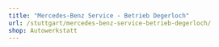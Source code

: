 ```yaml
---
title: "Mercedes-Benz Service - Betrieb Degerloch"
url: /stuttgart/mercedes-benz-service-betrieb-degerloch/
shop: Autowerkstatt
---
```


